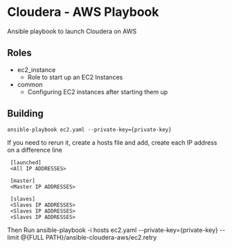 # Cloudera - AWS Playbook
Ansible playbook to launch Cloudera on AWS

## Roles
* ec2_instance
  * Role to start up an EC2 Instances
* common
  * Configuring EC2 instances after starting them up


## Building

    ansible-playbook ec2.yaml --private-key={private-key}
    
 
 If you need to rerun it, create a hosts file and add, create each IP address on a difference line
     
     [launched]
     <All IP ADDRESSES>
     
     [master]
     <Master IP ADDRESSES>
     
     [slaves]
     <Slaves IP ADDRESSES>
     <Slaves IP ADDRESSES>
     <Slaves IP ADDRESSES>
     
 Then Run
     ansible-playbook  -i hosts ec2.yaml --private-key={private-key}  --limit @{FULL PATH}/ansible-cloudera-aws/ec2.retry